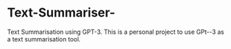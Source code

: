 # Text-Summariser-
Text Summarisation using GPT-3.
This is a personal project to use GPt--3 as a text summarisation tool. 
